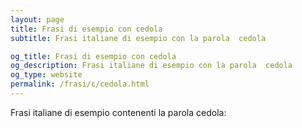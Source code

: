 ```yaml
---
layout: page
title: Frasi di esempio con cedola 
subtitle: Frasi italiane di esempio con la parola  cedola

og_title: Frasi di esempio con cedola 
og_description: Frasi italiane di esempio con la parola  cedola
og_type: website
permalink: /frasi/c/cedola.html
---
```


Frasi italiane di esempio contenenti la parola cedola:


